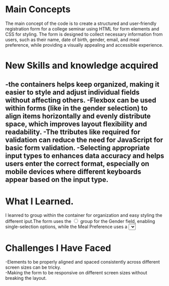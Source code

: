 # Main Concepts
The main concept of the code is to create a structured and user-friendly registration form for a college seminar using HTML for form elements and CSS for styling. The form is designed to collect necessary information from users, such as their name, date of birth, gender, email, and meal preference, while providing a visually appealing and accessible experience.

# New Skills and knowledge acquired
-the containers helps keep organized, making it easier to style and adjust individual fields without affecting others.
-Flexbox can be used within forms (like in the gender selection) to align items horizontally and evenly distribute space, which improves layout flexibility and readability.
-The ttributes like required for validation can reduce the need for JavaScript for basic form validation.
-Selecting appropriate input types to enhances data accuracy and helps users enter the correct format, especially on mobile devices where different keyboards appear based on the input type.
-

# What I Learned.
I leanred to group within the container for organization and easy styling the different iput.The form uses the <input type="radio"> group for the Gender field, enabling single-selection options, while the Meal Preference uses a <select> dropdown for a set of fixed choices.Learned to style with background-color, padding, border-radius, box-shadow, border, box-sizing: border-box and styling the button.

# Challenges I Have Faced
-Elements to be properly aligned and spaced consistently across different screen sizes can be tricky.\
-Making the form to be responsive on different screen sizes without breaking the layout.